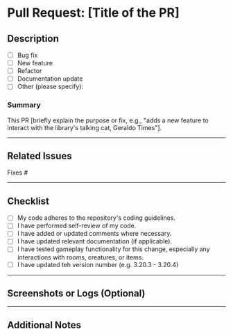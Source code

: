 # Pull Request: [Title of the PR]

## Description
<!-- Provide a detailed description of what this pull request does. -->
- [ ] Bug fix
- [ ] New feature
- [ ] Refactor
- [ ] Documentation update
- [ ] Other (please specify): 

### Summary
<!-- Summarise the changes in 1-2 sentences. -->
This PR [briefly explain the purpose or fix, e.g., "adds a new feature to interact with the library's talking cat, Geraldo Times"].

---

## Related Issues
<!-- Link any related GitHub issues here. Use "Fixes #issue-number" for auto-closing issues. -->
Fixes #

---

## Checklist
<!-- Ensure all of the following are complete before requesting a review. -->
- [ ] My code adheres to the repository's coding guidelines.
- [ ] I have performed self-review of my code.
- [ ] I have added or updated comments where necessary.
- [ ] I have updated relevant documentation (if applicable).
- [ ] I have tested gameplay functionality for this change, especially any interactions with rooms, creatures, or items.
- [ ] I have updated teh version number (e.g. 3.20.3 - 3.20.4)

---

## Screenshots or Logs (Optional)
<!-- Include screenshots, logs, or other output to illustrate your changes, if applicable. -->

---

## Additional Notes
<!-- Add any additional context, questions, or explanations for reviewers. -->

